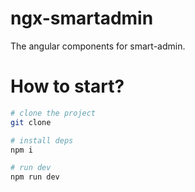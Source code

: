 # ngx-smartadmin
The angular components for smart-admin.

# How to start?

```bash
# clone the project
git clone

# install deps
npm i

# run dev
npm run dev
```
